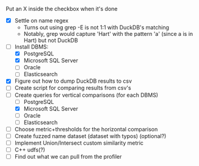 Put an X inside the checkbox when it's done
- [X] Settle on name regex
  - Turns out using grep -E is not 1:1 with DuckDB's matching
  - Notably, grep would capture 'Hart' with the pattern 'a' (since a is in Hart) but not DuckDB
- [ ] Install DBMS:
	- [X] PostgreSQL
	- [X] Microsoft SQL Server
	- [ ] Oracle
	- [ ] Elasticsearch
- [X] Figure out how to dump DuckDB results to csv
- [ ] Create script for comparing results from csv's
- [ ] Create queries for vertical comparisons (for each DBMS)
	- [ ] PostgreSQL
	- [X] Microsoft SQL Server
	- [ ] Oracle
	- [ ] Elasticsearch
- [ ] Choose metric+thresholds for the horizontal comparison
- [ ] Create fuzzed name dataset (dataset with typos) (optional?)
- [ ] Implement Union/Intersect custom similarity metric
- [ ] C++ udfs(?)
- [ ] Find out what we can pull from the profiler